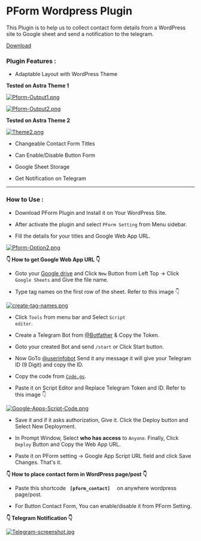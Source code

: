 # PForm Wordpress Plugin

This Plugin is to help us to collect contact form details from a WordPress site to Google sheet and send a notification to the telegram.

[Download](https://raw.githubusercontent.com/prabha-coder/pform/master/pform.zip "PForm Wordpress Plugin Download")

### Plugin Features :

- Adaptable Layout with WordPress Theme

**Tested on Astra Theme 1**

[![Pform-Output1.png](https://i.postimg.cc/7hrF851Z/Pform-Output1.png)](https://github.com/prabha-coder/pform "Layout 1")

[![Pform-Output2.png](https://i.postimg.cc/MKzqLLpJ/Pform-Output2.png)](https://github.com/prabha-coder/pform "Layout 2")

**Tested on Astra Theme 2**

[![Theme2.png](https://i.postimg.cc/wxF2dtQ4/Theme2.png)](https://github.com/prabha-coder/pform "Layout 3")

- Changeable Contact Form Titles

- Can Enable/Disable Button Form

- Google Sheet Storage

- Get Notification on Telegram

------------

### How to Use :

- Download PForm Plugin and Install it on Your WordPress Site.

- After activate the plugin and select <code>PForm Setting</code> from Menu sidebar.

- Fill the details for your titles and Google Web App URL.

[![Pform-Option2.png](https://i.postimg.cc/9M4H2tHV/Pform-Option2.png)](https://github.com/prabha-coder/pform "PForm")

**👇 How to get Google Web App URL  👇**

- Goto your [Google drive](https://drive.google.com "Drive") and Click <code>New</code> Button from Left Top -> Click <code>Google Sheets</code> and Give the file name.

- Type tag names on the first row of the sheet. Refer to this image 👇

[![create-tag-names.png](https://i.postimg.cc/MGQgrZ7K/create-tag-names.png)](https://postimg.cc/KKm912pd)

- Click <code>Tools</code> from menu bar and Select <code>Script editor</code>.

- Create a Telegram Bot from [@Botfather](https://t.me/botfather "Botfather") & Copy the Token.

- Goto your created Bot and send <code>/start</code> or Click Start button.

- Now GoTo  [@userinfobot](http://t.me/userinfobot "userinfobot") Send it any message it will give your Telegram ID (9 Digit) and copy the ID.

- Copy the code from <code>[Code.gs](https://github.com/prabha-coder/pform/blob/master/Code.gs "Code.gs")</code>.

- Paste it on Script Editor and Replace Telegram Token and ID. Refer to this image 👇 

[![Google-Apps-Script-Code.png](https://i.postimg.cc/br3HpMXF/Google-Apps-Script-Code.png)](https://github.com/prabha-coder/pform "App Script Code")

- Save it and if it asks authorization, Give it. Click the Deploy button and Select New Deployment.

- In Prompt Window, Select <b>who has access</b> to <code>Anyone</code>. Finally, Click <code>Deploy</code> Button and Copy the Web App URL.

- Paste it on PForm setting -> Google App Script URL field and click Save Changes. That's it.

**👇 How to place contact form in WordPress page/post  👇**

- Paste this shortcode <code><b> [pform_contact] </b> </code> on anywhere wordpress page/post.

- For Button Contact Form, You can enable/disable it from PForm Setting.

**👇 Telegram Notification  👇**

[![Telegram-screenshot.jpg](https://i.postimg.cc/3N8fXVg3/Telegram-screenshot.jpg)](https://github.com/prabha-coder/pform "Telegram Screenshot")

